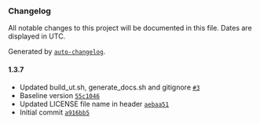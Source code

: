 ### Changelog

All notable changes to this project will be documented in this file. Dates are displayed in UTC.

Generated by [`auto-changelog`](https://github.com/CookPete/auto-changelog).

#### 1.3.7

- Updated build_ut.sh, generate_docs.sh and gitignore [`#3`](https://rdkcentral-github.com/rdkcentral/rdk-halif-hdmi_cec/pull/3)
- Baseline version [`55c1046`](https://rdkcentral-github.com/rdkcentral/rdk-halif-hdmi_cec/commit/55c1046c98919a52dd7ba672447d0b59c031fd41)
- Updated LICENSE file name in header [`aebaa51`](https://rdkcentral-github.com/rdkcentral/rdk-halif-hdmi_cec/commit/aebaa512cc085098ac76dcc7de0e1deeb7709fc5)
- Initial commit [`a916bb5`](https://rdkcentral-github.com/rdkcentral/rdk-halif-hdmi_cec/commit/a916bb532f5896b0a42eaf97fbc3b231cecad960)
